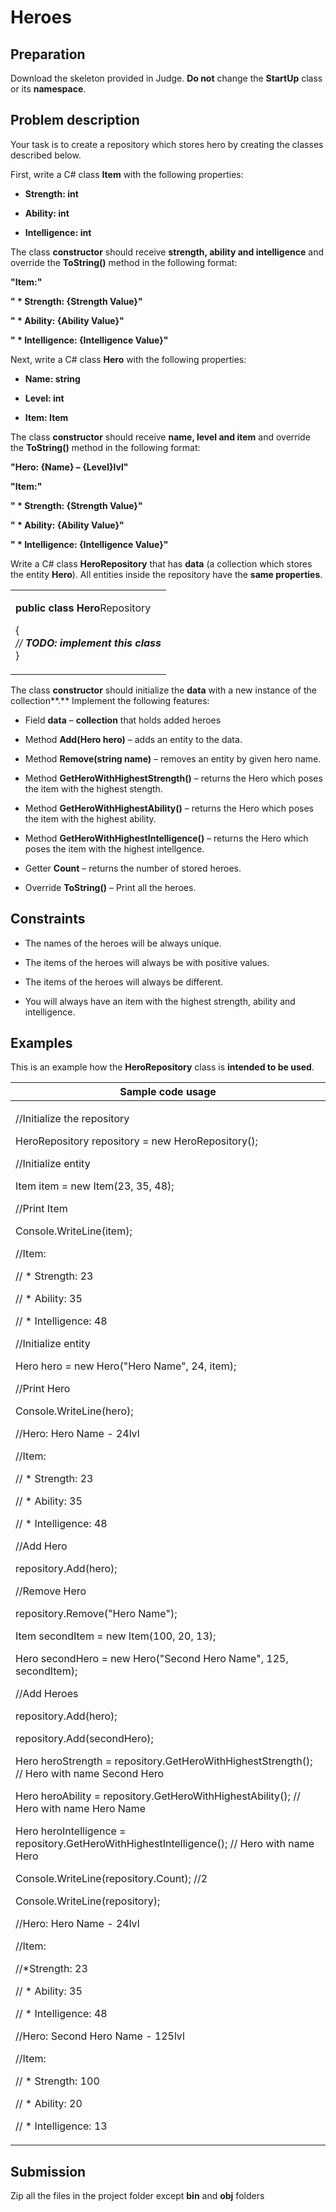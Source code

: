 # Heroes

## Preparation

Download the skeleton provided in Judge. **Do not** change the
**StartUp** class or its **namespace**.

## Problem description

Your task is to create a repository which stores hero by creating the
classes described below.

First, write a C\# class **Item** with the following properties:

  - **Strength: int**

  - **Ability: int**

  - **Intelligence: int**

The class **constructor** should receive **strength, ability and
intelligence** and override the **ToString()** method in the following
format:

**"Item:"**

**" \* Strength: {Strength Value}"**

**" \* Ability: {Ability Value}"**

**" \* Intelligence: {Intelligence Value}"**

Next, write a C\# class **Hero** with the following properties:

  - **Name: string**

  - **Level: int**

  - **Item: Item**

The class **constructor** should receive **name, level and item** and
override the **ToString()** method in the following format:

**"Hero: {Name} – {Level}lvl"**

**"Item:"**

**" \* Strength: {Strength Value}"**

**" \* Ability: {Ability Value}"**

**" \* Intelligence: {Intelligence Value}"**

Write a C\# class **HeroRepository** that has **data** (a collection
which stores the entity **Hero**). All entities inside the repository
have the **same properties**.

<table>
<tbody>
<tr class="odd">
<td><p><strong>public class Hero</strong>Repository</p>
<p>{<br />
<em>// <strong>TODO: implement this class<br />
</strong></em>}</p></td>
</tr>
</tbody>
</table>

The class **constructor** should initialize the **data** with a new
instance of the collection**.** Implement the following features:

  - Field **data** – **collection** that holds added heroes

  - Method **Add(Hero hero)** – adds an entity to the data.

  - Method **Remove(string name)** – removes an entity by given hero
    name.

  - Method **GetHeroWithHighestStrength()** – returns the Hero which
    poses the item with the highest stength.

  - Method **GetHeroWithHighestAbility()** – returns the Hero which
    poses the item with the highest ability.

  - Method **GetHeroWithHighestIntelligence()** – returns the Hero which
    poses the item with the highest intellgence.

  - Getter **Count** – returns the number of stored heroes.

  - Оverride **ToString()** – Print all the heroes.

## Constraints

  - The names of the heroes will be always unique.

  - The items of the heroes will always be with positive values.

  - The items of the heroes will always be different.

  - You will always have an item with the highest strength, ability and
    intelligence.

## Examples

This is an example how the **HeroRepository** class is **intended to be
used**.

<table>
<thead>
<tr class="header">
<th>Sample code usage</th>
</tr>
</thead>
<tbody>
<tr class="odd">
<td><p>//Initialize the repository</p>
<p>HeroRepository repository = new HeroRepository();</p>
<p>//Initialize entity</p>
<p>Item item = new Item(23, 35, 48);</p>
<p>//Print Item</p>
<p>Console.WriteLine(item);</p>
<p>//Item:</p>
<p>// * Strength: 23</p>
<p>// * Ability: 35</p>
<p>// * Intelligence: 48</p>
<p>//Initialize entity</p>
<p>Hero hero = new Hero("Hero Name", 24, item);</p>
<p>//Print Hero</p>
<p>Console.WriteLine(hero);</p>
<p>//Hero: Hero Name - 24lvl</p>
<p>//Item:</p>
<p>// * Strength: 23</p>
<p>// * Ability: 35</p>
<p>// * Intelligence: 48</p>
<p>//Add Hero</p>
<p>repository.Add(hero);</p>
<p>//Remove Hero</p>
<p>repository.Remove("Hero Name");</p>
<p>Item secondItem = new Item(100, 20, 13);</p>
<p>Hero secondHero = new Hero("Second Hero Name", 125, secondItem);</p>
<p>//Add Heroes</p>
<p>repository.Add(hero);</p>
<p>repository.Add(secondHero);</p>
<p>Hero heroStrength = repository.GetHeroWithHighestStrength(); // Hero with name Second Hero</p>
<p>Hero heroAbility = repository.GetHeroWithHighestAbility(); // Hero with name Hero Name</p>
<p>Hero heroIntelligence = repository.GetHeroWithHighestIntelligence(); // Hero with name Hero</p>
<p>Console.WriteLine(repository.Count); //2</p>
<p>Console.WriteLine(repository);</p>
<p>//Hero: Hero Name - 24lvl</p>
<p>//Item:</p>
<p>//*Strength: 23</p>
<p>// * Ability: 35</p>
<p>// * Intelligence: 48</p>
<p>//Hero: Second Hero Name - 125lvl</p>
<p>//Item:</p>
<p>// * Strength: 100</p>
<p>// * Ability: 20</p>
<p>// * Intelligence: 13</p></td>
</tr>
</tbody>
</table>

## Submission

Zip all the files in the project folder except **bin** and **obj**
folders
